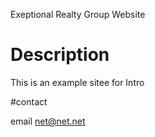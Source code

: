 Exeptional Realty Group Website


# Description

This is an example sitee for Intro

#contact

email net@net.net
